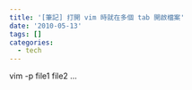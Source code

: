 ```yaml
---
title: '[筆記] 打開 vim 時就在多個 tab 開啟檔案'
date: '2010-05-13'
tags: []
categories:
  - tech
---
```

vim -p file1 file2 ...